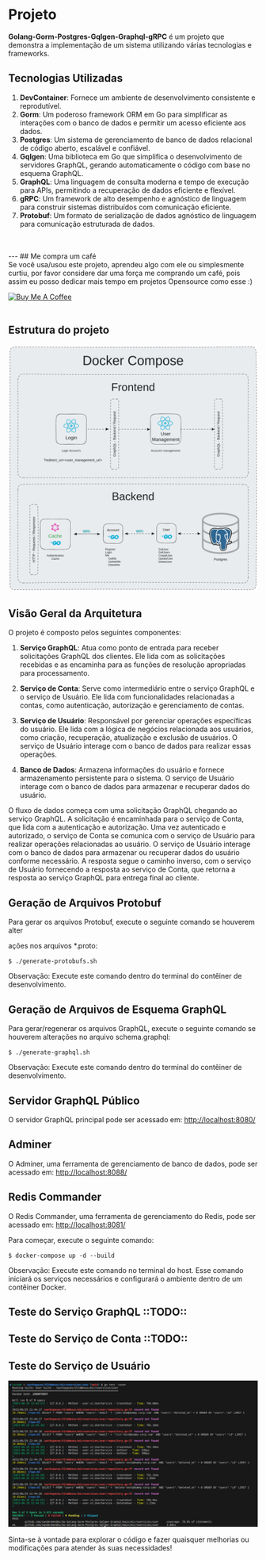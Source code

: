 # Projeto

**Golang-Gorm-Postgres-Gqlgen-Graphql-gRPC** é um projeto que demonstra a implementação de um sistema utilizando várias tecnologias e frameworks.

## Tecnologias Utilizadas

1. **DevContainer**: Fornece um ambiente de desenvolvimento consistente e reprodutível.
2. **Gorm**: Um poderoso framework ORM em Go para simplificar as interações com o banco de dados e permitir um acesso eficiente aos dados.
3. **Postgres**: Um sistema de gerenciamento de banco de dados relacional de código aberto, escalável e confiável.
4. **Gqlgen**: Uma biblioteca em Go que simplifica o desenvolvimento de servidores GraphQL, gerando automaticamente o código com base no esquema GraphQL.
5. **GraphQL**: Uma linguagem de consulta moderna e tempo de execução para APIs, permitindo a recuperação de dados eficiente e flexível.
6. **gRPC**: Um framework de alto desempenho e agnóstico de linguagem para construir sistemas distribuídos com comunicação eficiente.
7. **Protobuf**: Um formato de serialização de dados agnóstico de linguagem para comunicação estruturada de dados.
<br/>
<br/>
---
## Me compra um café
<br/>
Se você usa/usou este projeto, aprendeu algo com ele ou simplesmente curtiu, por favor considere dar uma força me comprando um café, pois assim eu posso dedicar mais tempo em projetos Opensource como esse :)

<a href="https://www.buymeacoffee.com/sandermendes" target="_blank"><img src="https://www.buymeacoffee.com/assets/img/custom_images/orange_img.png" alt="Buy Me A Coffee" style="height: auto !important;width: auto !important;" ></a>
<br/>
<br/>

## Estrutura do projeto
![Sander Mendes App Project-001](https://raw.githubusercontent.com/sandermendes/Go-Golang-Gorm-Postgres-Gqlgen-Graphql/main/assets/Project-001-2023-07-6-0945.png)

## Visão Geral da Arquitetura

O projeto é composto pelos seguintes componentes:

1. **Serviço GraphQL**: Atua como ponto de entrada para receber solicitações GraphQL dos clientes. Ele lida com as solicitações recebidas e as encaminha para as funções de resolução apropriadas para processamento.

2. **Serviço de Conta**: Serve como intermediário entre o serviço GraphQL e o serviço de Usuário. Ele lida com funcionalidades relacionadas a contas, como autenticação, autorização e gerenciamento de contas.

3. **Serviço de Usuário**: Responsável por gerenciar operações específicas do usuário. Ele lida com a lógica de negócios relacionada aos usuários, como criação, recuperação, atualização e exclusão de usuários. O serviço de Usuário interage com o banco de dados para realizar essas operações.

4. **Banco de Dados**: Armazena informações do usuário e fornece armazenamento persistente para o sistema. O serviço de Usuário interage com o banco de dados para armazenar e recuperar dados do usuário.

O fluxo de dados começa com uma solicitação GraphQL chegando ao serviço GraphQL. A solicitação é encaminhada para o serviço de Conta, que lida com a autenticação e autorização. Uma vez autenticado e autorizado, o serviço de Conta se comunica com o serviço de Usuário para realizar operações relacionadas ao usuário. O serviço de Usuário interage com o banco de dados para armazenar ou recuperar dados do usuário conforme necessário. A resposta segue o caminho inverso, com o serviço de Usuário fornecendo a resposta ao serviço de Conta, que retorna a resposta ao serviço GraphQL para entrega final ao cliente.

## Geração de Arquivos Protobuf

Para gerar os arquivos Protobuf, execute o seguinte comando se houverem alter

ações nos arquivos *.proto:
```
$ ./generate-protobufs.sh
```
Observação: Execute este comando dentro do terminal do contêiner de desenvolvimento.

## Geração de Arquivos de Esquema GraphQL

Para gerar/regenerar os arquivos GraphQL, execute o seguinte comando se houverem alterações no arquivo schema.graphql:
```
$ ./generate-graphql.sh
```
Observação: Execute este comando dentro do terminal do contêiner de desenvolvimento.

## Servidor GraphQL Público

O servidor GraphQL principal pode ser acessado em: [http://localhost:8080/](http://localhost:8080/)

## Adminer

O Adminer, uma ferramenta de gerenciamento de banco de dados, pode ser acessado em: [http://localhost:8088/](http://localhost:8088/)

## Redis Commander

O Redis Commander, uma ferramenta de gerenciamento do Redis, pode ser acessado em: [http://localhost:8081/](http://localhost:8081/)

Para começar, execute o seguinte comando:
```
$ docker-compose up -d --build
```
Observação: Execute este comando no terminal do host.
Esse comando iniciará os serviços necessários e configurará o ambiente dentro de um contêiner Docker.

## Teste do Serviço GraphQL ::TODO::

## Teste do Serviço de Conta ::TODO::

## Teste do Serviço de Usuário
![User Service Test](https://raw.githubusercontent.com/sandermendes/Go-Golang-Gorm-Postgres-Gqlgen-Graphql/main/assets/Screenshot%20from%202023-06-29%2019-47-16.png)

Sinta-se à vontade para explorar o código e fazer quaisquer melhorias ou modificações para atender às suas necessidades!